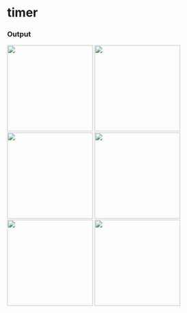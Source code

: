 # timer

### Output

<img src = "https://github.com/user-attachments/assets/01a5684a-2a09-402c-9917-5be6f065d363" width="200">
<img src = "https://github.com/user-attachments/assets/efe1002b-eda8-4531-b436-164868a96edd" width="200">
<img src = "https://github.com/user-attachments/assets/8fc25163-6e96-4951-8d01-e5fc9371a035" width="200">
<img src = "https://github.com/user-attachments/assets/b0474cde-f578-44ff-94ea-fd8b35d7c3f1" width="200">
<img src = "https://github.com/user-attachments/assets/abd140b1-f4c7-4b5f-b680-3b80613b8889" width="200">
<img src = "https://github.com/user-attachments/assets/c08a3921-c98d-41e9-98b0-1ad985fd53c3" width="200">

